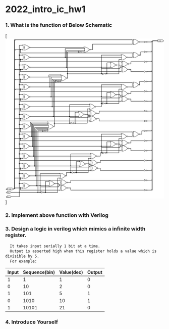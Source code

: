 # 2022_intro_ic_hw1
### 1. What is the function of Below Schematic
[![hw1](attach/hw1_1.png)]

### 2. Implement above function with Verilog

### 3. Design a logic in verilog which mimics a infinite width register. 
	  It takes input serially 1 bit at a time. 
	  Output is asserted high when this register holds a value which is divisible by 5. 
	  For example: 
| Input | Sequence(bin) | Value(dec) | Output |
|------ |-------------- |----------- |------- |
| 1     | 1             | 1          | 0      |
| 0     | 10            | 2          | 0      |
| 1     | 101           | 5          | 1      |
| 0     | 1010          | 10         | 1      |
| 1     | 10101         | 21         | 0      |


### 4. Introduce Yourself
